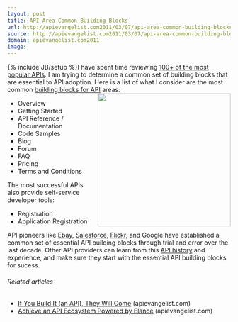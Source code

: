 ```yaml
---
layout: post
title: API Area Common Building Blocks
url: http://apievangelist.com2011/03/07/api-area-common-building-blocks/
source: http://apievangelist.com2011/03/07/api-area-common-building-blocks/
domain: apievangelist.com2011
image: 
---
```

{% include JB/setup %}I have spent time reviewing <a title="100+ Most Popular APIs" href="http://www.programmableweb.com/apis/directory/1?sort=mashups">100+ of the most popular APIs</a>. I am trying to determine a common set of building blocks that are essential to API adoption.
Here is a list of what I consider are the most common <a title="Building Blocks for API" href="http://www.apievangelist.com/ecosystem-building-blocks.php">building blocks for API</a> areas: <img src="http://kinlane-productions.s3.amazonaws.com/api-evangelist/building%20blocks.jpg"  width="300" align="right" />
<ul>
     <li>Overview
     </li>
     <li>Getting Started
     </li>
     <li>API Reference / Documentation
     </li>
     <li>Code Samples
     </li>
     <li>Blog
     </li>
     <li>Forum
     </li>
     <li>FAQ
     </li>
     <li>Pricing
     </li>
     <li>Terms and Conditions
     </li>
</ul>The most successful APIs also provide self-service developer tools:
<ul>
     <li>Registration
     </li>
     <li>Application Registration
     </li>
</ul>API pioneers like <a title="Ebay" href="http://blog.apievangelist.com/2011/01/26/history-of-apis-ebay/">Ebay</a>, <a title="Salesforce" href="http://blog.apievangelist.com/2011/01/28/history-of-apis-salesforce-com/">Salesforce</a>, <a title="Flickr" href="http://blog.apievangelist.com/2011/02/09/history-of-apis-flickr-api/">Flickr</a>, and Google have established a common set of essential API building blocks through trial and error over the last decade.
Other API providers can learn from this <a title="API History" href="http://blog.apievangelist.com/2011/02/10/history-of-apis-birth-through-social/">API history</a> and experience, and make sure they start with the essential API building blocks for sucess.
<h6 class="zemanta-related-title c2">
     Related articles
</h6>
<ul class="zemanta-article-ul">
     <li class="zemanta-article-ul-li">
          <a href="http://blog.apievangelist.com/2011/02/28/if-you-build-it-they-will-come/">If You Build It (an API), They Will Come</a> (apievangelist.com)
     </li>
     <li class="zemanta-article-ul-li">
          <a href="http://blog.apievangelist.com/2011/02/28/achieve-an-api-ecosystem-with-powered-by-elance/">Achieve an API Ecosystem Powered by Elance</a> (apievangelist.com)
     </li>
</ul>
